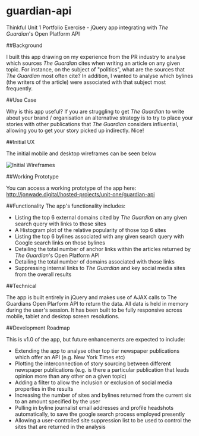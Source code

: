 # guardian-api
Thinkful Unit 1 Portfolio Exercise - jQuery app integrating with *The Guardian*'s Open Platform API

##Background

I built this app drawing on my experience from the PR industry to analyse which sources *The Guardian* cites when writing an article on any given topic. For instance, on the subject of "politics", what are the sources that *The Guardian* most often cite? In addition, I wanted to analyse which bylines (the writers of the article) were associated with that subject most frequently.

##Use Case

Why is this app useful? If you are struggling to get *The Guardian* to write about your brand / organisation an alternative strategy is to try to place your stories with other publications that *The Guardian* considers influential, allowing you to get your story picked up indirectly. Nice!

##Initial UX

The initial mobile and desktop wireframes can be seen below

![Initial Wireframes](http://jonwade.digital/hosted-projects/unit-one/guardian-api/img/guardian-api-image.jpg)

##Working Prototype

You can access a working prototype of the app here: http://jonwade.digital/hosted-projects/unit-one/guardian-api

##Functionality
The app's functionality includes:

* Listing the top 6 external domains cited by *The Guardian* on any given search query with links to those sites
* A Histogram plot of the relative popularity of those top 6 sites
* Listing the top 6 bylines associated with any given search query with Google search links on those bylines
* Detailing the total number of anchor links within the articles returned by *The Guardian*'s Open Platform API
* Detailing the total number of domains associated with those links
* Suppressing internal links to *The Guardian* and key social media sites from the overall results

##Technical

The app is built entirely in jQuery and makes use of AJAX calls to The Guardians Open Plarform API to return the data. All data is held in memory during the user's session. It has been built to be fully responsive across mobile, tablet and desktop screen resolutions.

##Development Roadmap

This is v1.0 of the app, but future enhancements are expected to include:

* Extending the app to analyse other top tier newspaper publications which offer an API (e.g. New York Times etc)
* Plotting the interconnection of story sourcing between different newspaper publications (e.g. is there a particular publication that leads opinion more than any other on a given topic)
* Adding a filter to allow the inclusion or exclusion of social media properties in the results
* Increasing the number of sites and bylines returned from the current six to an amount specified by the user
* Pulling in byline journalist email addresses and profile headshots automatically, to save the google search process employed presently
* Allowing a user-controlled site suppression list to be used to control the sites that are returned in the analysis